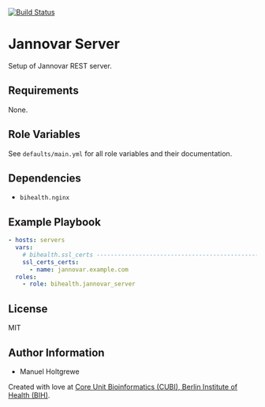 [![Build Status](https://travis-ci.org/bihealth/ansible-role-jannovar-server.svg?branch=master)](https://travis-ci.org/bihealth/ansible-role-jannovar-server)

# Jannovar Server

Setup of Jannovar REST server.

## Requirements

None.

## Role Variables

See `defaults/main.yml` for all role variables and their documentation.

## Dependencies

- `bihealth.nginx`

## Example Playbook

```yaml
- hosts: servers
  vars:
    # bihealth.ssl_certs --------------------------------------------------------------------------
    ssl_certs_certs:
      - name: jannovar.example.com
  roles:
    - role: bihealth.jannovar_server
```

## License

MIT

## Author Information

- Manuel Holtgrewe

Created with love at [Core Unit Bioinformatics (CUBI), Berlin Institute of Health (BIH)](https://www.cubi.bihealth.org).
